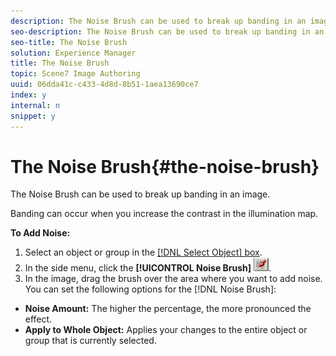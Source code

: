 ```yaml
---
description: The Noise Brush can be used to break up banding in an image.
seo-description: The Noise Brush can be used to break up banding in an image.
seo-title: The Noise Brush
solution: Experience Manager
title: The Noise Brush
topic: Scene7 Image Authoring
uuid: 06dda41c-c433-4d8d-8b51-1aea13690ce7
index: y
internal: n
snippet: y
---
```


# The Noise Brush{#the-noise-brush}

The Noise Brush can be used to break up banding in an image.

Banding can occur when you increase the contrast in the illumination map.

**To Add Noise:** 

1. Select an object or group in the [ [!DNL Select Object] box](../../c-vat-gs/c-vat-sel-obj/c-vat-sel-object-box.md#concept-d127c6efaabd436a96c02f36a7bce6ac).
1. In the side menu, click the **[!UICONTROL Noise Brush]** ![](assets/noise.png).
1. In the image, drag the brush over the area where you want to add noise.
You can set the following options for the [!DNL Noise Brush]:

* **Noise Amount:** The higher the percentage, the more pronounced the effect. 
* **Apply to Whole Object:** Applies your changes to the entire object or group that is currently selected.

